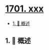 # [1701. xxx](https://github.com/Tdahuyou/TNotes.leetcode/tree/main/notes/1701.%20xxx)

<!-- region:toc -->

- [1. 📝 概述](#1--概述)

<!-- endregion:toc -->

## 1. 📝 概述
